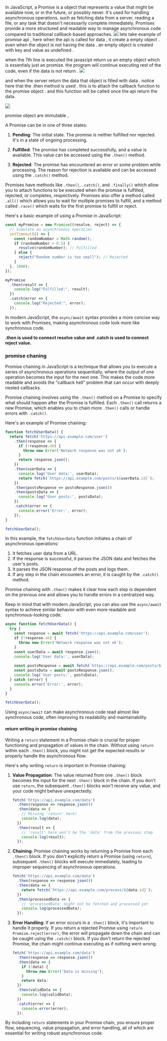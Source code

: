 In JavaScript, a Promise is a object that represents a value that might be available now, or in the future, or possibly never. It's used for handling asynchronous operations, such as fetching data from a server, reading a file, or any task that doesn't necessarily complete immediately. Promises provide a more structured and readable way to manage asynchronous code compared to traditional callback-based approaches.
![](../../statics/Pasted%20image%2020230825073826.png )
lets take example of promise api , here when the api is called for data , it create a empty object . even when the object is not having the data . an empty object is created with key and value as undefined . 

when the 7th line is executed the javascipt return us an empty object which is essentialy just an promise.
the program will continue executing rest of the code, even if the data is not return .
![](../../statics/Pasted%20image%2020230825074207.png )

and when the server return the data that object is filled with data .
notice here that the .then method is used . this is to attach the callback function to the promise object . and this function will be called once the api return the data.

![](../../statics/Pasted%20image%2020230825074857.png )

promise object are immutable , 

A Promise can be in one of three states:

1. **Pending**: The initial state. The promise is neither fulfilled nor rejected. It's in a state of ongoing processing.

2. **Fulfilled**: The promise has completed successfully, and a value is available. This value can be accessed using the `.then()` method.

3. **Rejected**: The promise has encountered an error or some problem while processing. The reason for rejection is available and can be accessed using the `.catch()` method.

Promises have methods like `.then()`, `.catch()`, and `.finally()` which allow you to attach functions to be executed when the promise is fulfilled, rejected, or completes, respectively. Promises also offer a method called `.all()` which allows you to wait for multiple promises to fulfill, and a method called `.race()` which waits for the first promise to fulfill or reject.

Here's a basic example of using a Promise in JavaScript:

```javascript
const myPromise = new Promise((resolve, reject) => {
  // Simulate an asynchronous operation
  setTimeout(() => {
    const randomNumber = Math.random();
    if (randomNumber > 0.5) {
      resolve(randomNumber); // Fulfilled
    } else {
      reject("Random number is too small"); // Rejected
    }
  }, 1000);
});

myPromise
  .then(result => {
    console.log("Fulfilled:", result);
  })
  .catch(error => {
    console.log("Rejected:", error);
  });
```

In modern JavaScript, the `async/await` syntax provides a more concise way to work with Promises, making asynchronous code look more like synchronous code.

**.then is used to connect resolve value and .catch is used to connect reject value.**
### promise chaning 
Promise chaining in JavaScript is a technique that allows you to execute a series of asynchronous operations sequentially, where the output of one operation becomes the input for the next one. This makes the code more readable and avoids the "callback hell" problem that can occur with deeply nested callbacks.

Promise chaining involves using the `.then()` method on a Promise to specify what should happen after the Promise is fulfilled. Each `.then()` call returns a new Promise, which enables you to chain more `.then()` calls or handle errors with `.catch()`.

Here's an example of Promise chaining:

```javascript
function fetchUserData() {
  return fetch('https://api.example.com/user')
    .then(response => {
      if (!response.ok) {
        throw new Error('Network response was not ok');
      }
      return response.json();
    })
    .then(userData => {
      console.log('User data:', userData);
      return fetch(`https://api.example.com/posts/${userData.id}`);
    })
    .then(postsResponse => postsResponse.json())
    .then(postsData => {
      console.log('User posts:', postsData);
    })
    .catch(error => {
      console.error('Error:', error);
    });
}

fetchUserData();
```

In this example, the `fetchUserData` function initiates a chain of asynchronous operations:

1. It fetches user data from a URL.
2. If the response is successful, it parses the JSON data and fetches the user's posts.
3. It parses the JSON response of the posts and logs them.
4. If any step in the chain encounters an error, it is caught by the `.catch()` method.

Promise chaining with `.then()` makes it clear how each step is dependent on the previous one and allows you to handle errors in a centralized way.

Keep in mind that with modern JavaScript, you can also use the `async/await` syntax to achieve similar behavior with even more readable and synchronous-looking code:

```javascript
async function fetchUserData() {
  try {
    const response = await fetch('https://api.example.com/user');
    if (!response.ok) {
      throw new Error('Network response was not ok');
    }
    const userData = await response.json();
    console.log('User data:', userData);
    
    const postsResponse = await fetch(`https://api.example.com/posts/${userData.id}`);
    const postsData = await postsResponse.json();
    console.log('User posts:', postsData);
  } catch (error) {
    console.error('Error:', error);
  }
}

fetchUserData();
```

Using `async/await` can make asynchronous code read almost like synchronous code, often improving its readability and maintainability.

#### return writing in promise chaining 
Writing a `return` statement in a Promise chain is crucial for proper functioning and propagation of values in the chain. Without using `return` within each `.then()` block, you might not get the expected results or properly handle the asynchronous flow.

Here's why writing `return` is important in Promise chaining:

1. **Value Propagation**: The value returned from one `.then()` block becomes the input for the next `.then()` block in the chain. If you don't use `return`, the subsequent `.then()` blocks won't receive any value, and your code might behave unexpectedly.

   ```javascript
   fetch('https://api.example.com/data')
     .then(response => response.json())
     .then(data => {
       // Missing 'return' here!
       console.log(data);
     })
     .then(result => {
       // 'result' here won't be the 'data' from the previous step
       console.log(result);
     });
   ```

2. **Chaining**: Promise chaining works by returning a Promise from each `.then()` block. If you don't explicitly return a Promise (using `return`), subsequent `.then()` blocks will execute immediately, leading to improper sequencing of asynchronous operations.

   ```javascript
   fetch('https://api.example.com/data')
     .then(response => response.json())
     .then(data => {
       return fetch(`https://api.example.com/process/${data.id}`);
     })
     .then(processedData => {
       // 'processedData' might not be fetched and processed yet
       console.log(processedData);
     });
   ```

3. **Error Handling**: If an error occurs in a `.then()` block, it's important to handle it properly. If you return a rejected Promise using `return Promise.reject(error)`, the error will propagate down the chain and can be caught using the `.catch()` block. If you don't return the rejected Promise, the chain might continue executing as if nothing went wrong.

   ```javascript
   fetch('https://api.example.com/data')
     .then(response => response.json())
     .then(data => {
       if (!data) {
         throw new Error('Data is missing');
       }
       return data;
     })
     .then(validData => {
       console.log(validData);
     })
     .catch(error => {
       console.error(error);
     });
   ```

By including `return` statements in your Promise chain, you ensure proper flow, sequencing, value propagation, and error handling, all of which are essential for writing robust asynchronous code.
